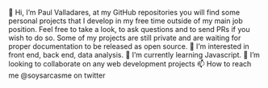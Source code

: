 👋 Hi, I’m Paul Valladares, at my GitHub repositories you will find some personal projects that I develop in my free time outside of my main job position. Feel free to take a look, to ask questions and to send PRs if you wish to do so. Some of my projects are still private and are waiting for proper documentation to be released as open source.
👀 I’m interested in front end, back end, data analysis.
🌱 I’m currently learning Javascript.
💞️ I’m looking to collaborate on any web development projects
📫 How to reach me @soysarcasme on twitter

<!---
dreyfus92/dreyfus92 is a ✨ special ✨ repository because its `README.md` (this file) appears on your GitHub profile.
You can click the Preview link to take a look at your changes.
--->
